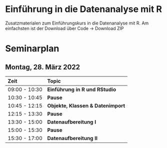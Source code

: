 # Einführung in die Datenanalyse mit R

Zusatzmaterialen zum Einführungskurs in die Datenanalyse mit R. Am einfachsten ist der Download über Code -\> Download ZIP

# Seminarplan

## Montag, 28. März 2022

| Zeit          | Topic                              |
|:--------------|:-----------------------------------|
| 09:00 - 10:30 | **Einführung in R und RStudio**    |
| 10:30 - 10:45 | **Pause**                          |
| 10:45 - 12:15 | **Objekte, Klassen & Datenimport** |
| 12:15 - 13:30 | **Pause**                          |
| 13:30 - 15:00 | **Datenaufbereitung I**            |
| 15:00 - 15:30 | **Pause**                          |
| 15:30 - 17:00 | **Datenaufbereitung II**           |

